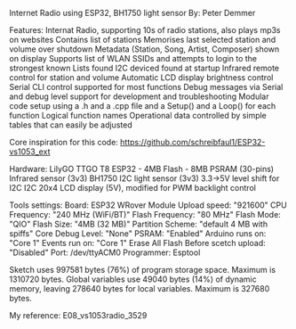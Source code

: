   Internet Radio using ESP32, BH1750 light sensor
  By: Peter Demmer


  Features:
    Internat Radio, supporting 10s of radio stations, also plays mp3s on websites
    Contains list of stations
    Memorises last selected station and volume over shutdown
    Metadata (Station, Song, Artist, Composer) shown on display
    Supports list of WLAN SSIDs and attempts to login to the strongest known
    Lists found I2C deviced found at startup
    Infrared remote control for station and volume
    Automatic LCD display brightness control
    Serial CLI control supported for most functions 
    Debug messages via Serial and debug level support for development and troubleshooting
    Modular code setup using a .h and a .cpp file and a Setup() and a Loop() for each function
    Logical function names 
    Operational data controlled by simple tables that can easily be adjusted

  Core inspiration for this code: https://github.com/schreibfaul1/ESP32-vs1053_ext

  Hardware: 
    LilyGO TTGO T8 ESP32 - 4MB Flash - 8MB PSRAM (30-pins)
    Infrared sensor (3v3)
    BH1750 I2C light sensor (3v3)
    3.3->5V level shift for I2C
    I2C 20x4 LCD display (5V), modified for PWM backlight control


  Tools settings:
    Board: ESP32 WRover Module
    Upload speed: "921600"
    CPU Frequency: "240 MHz (WiFi/BT)"
    Flash Frequency: "80 MHz"
    Flash Mode: "QIO"
    Flash Size: "4MB (32 MB)"
    Partition Scheme: "default 4 MB with spiffs"
    Core Debug Level: "None"
    PSRAM: "Enabled"
    Arduino runs on: "Core 1"
    Events run on: "Core 1"
    Erase All Flash Before scetch upload: "Disabled"
    Port: /dev/ttyACM0
    Programmer: Esptool

  Sketch uses 997581 bytes (76%) of program storage space. Maximum is 1310720 bytes.
  Global variables use 49040 bytes (14%) of dynamic memory, leaving 278640 bytes for local variables. Maximum is 327680 bytes.

  My reference: E08_vs1053radio_3529


